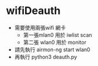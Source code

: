# wifiDeauth

* 需要使用兩張wifi 網卡
  * 第一張mlan0 用於 iwlist scan
  * 第二張 wlan0 用於 monitor
* 請先執行  airmon-ng start wlan0
* 再執行 python3 deauth.py